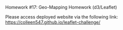 Homework #17: Geo-Mapping Homework (d3/Leaflet)

Please access deployed website via the following link: https://colleen547.github.io/leaflet-challenge/
